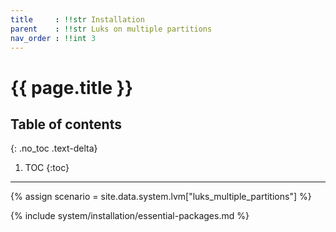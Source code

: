 ```yaml
---
title     : !!str Installation
parent    : !!str Luks on multiple partitions
nav_order : !!int 3
---
```


# {{ page.title }}

## Table of contents
{: .no_toc .text-delta}

1. TOC
{:toc}

---

{% assign scenario = site.data.system.lvm["luks_multiple_partitions"] %}

{% include system/installation/essential-packages.md %}
